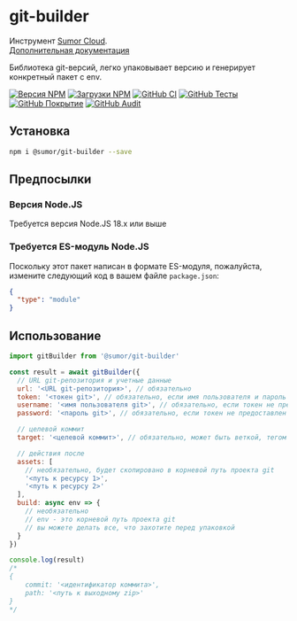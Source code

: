 # git-builder

Инструмент [Sumor Cloud](https://sumor.cloud).  
[Дополнительная документация](https://sumor.cloud/git-builder)

Библиотека git-версий, легко упаковывает версию и генерирует конкретный пакет с env.

[![Версия NPM](https://img.shields.io/npm/v/@sumor/git-builder?logo=npm&label=NPM)](https://www.npmjs.com/package/@sumor/git-builder)
[![Загрузки NPM](https://img.shields.io/npm/dw/@sumor/git-builder?logo=npm&label=Загрузки)](https://www.npmjs.com/package/@sumor/git-builder)
[![GitHub CI](https://img.shields.io/github/actions/workflow/status/sumor-cloud/git-builder/ci.yml?logo=github&label=CI)](https://github.com/sumor-cloud/git-builder/actions/workflows/ci.yml)
[![GitHub Тесты](https://img.shields.io/github/actions/workflow/status/sumor-cloud/git-builder/ut.yml?logo=github&label=Тесты)](https://github.com/sumor-cloud/git-builder/actions/workflows/ut.yml)
[![GitHub Покрытие](https://img.shields.io/github/actions/workflow/status/sumor-cloud/git-builder/coverage.yml?logo=github&label=Покрытие)](https://github.com/sumor-cloud/git-builder/actions/workflows/coverage.yml)
[![GitHub Audit](https://img.shields.io/github/actions/workflow/status/sumor-cloud/git-builder/audit.yml?logo=github&label=Проверка)](https://github.com/sumor-cloud/git-builder/actions/workflows/audit.yml)

## Установка

```bash
npm i @sumor/git-builder --save
```

## Предпосылки

### Версия Node.JS

Требуется версия Node.JS 18.x или выше

### Требуется ES-модуль Node.JS

Поскольку этот пакет написан в формате ES-модуля,
пожалуйста, измените следующий код в вашем файле `package.json`:

```json
{
  "type": "module"
}
```

## Использование

```javascript
import gitBuilder from '@sumor/git-builder'

const result = await gitBuilder({
  // URL git-репозитория и учетные данные
  url: '<URL git-репозитория>', // обязательно
  token: '<токен git>', // обязательно, если имя пользователя и пароль не предоставлены
  username: '<имя пользователя git>', // обязательно, если токен не предоставлен
  password: '<пароль git>', // обязательно, если токен не предоставлен

  // целевой коммит
  target: '<целевой коммит>', // обязательно, может быть веткой, тегом или коммитом

  // действия после
  assets: [
    // необязательно, будет скопировано в корневой путь проекта git
    '<путь к ресурсу 1>',
    '<путь к ресурсу 2>'
  ],
  build: async env => {
    // необязательно
    // env - это корневой путь проекта git
    // вы можете делать все, что захотите перед упаковкой
  }
})

console.log(result)
/*
{
    commit: '<идентификатор коммита>',
    path: '<путь к выходному zip>'
} 
*/
```
